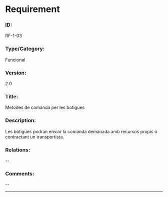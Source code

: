 # Requirement

### ID:
RF-1-03

### Type/Category:
Funcional

### Version:
2.0

### Title:
Metodes de comanda per les botigues

### Description:
Les botigues podran enviar la comanda demanada amb recursos propis o contractant un transportista.

### Relations:
--

### Comments:
--

---
